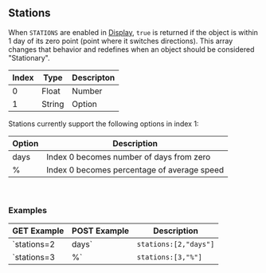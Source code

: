 ## Stations

When `STATIONS` are enabled in [Display](/astrologico/param_display.html), `true` is returned if the object is within 1 day of its zero point (point where it switches directions). This array changes that behavior and redefines when an object should be considered "Stationary".

| Index | Type | Descripton |
|---|---|---|
| 0 | Float | Number |
| 1 | String | Option |

Stations currently support the following options in index 1:

| Option | Description |
|---|---|
| days | Index 0 becomes number of days from zero |
| % | Index 0 becomes percentage of average speed |

<br>

### Examples

|GET Example|POST Example|Description|
|---|---|---|
|`stations=2|days`|`stations:[2,"days"]`| Consider an object "stationary" if within 2 days of its zero point |
|`stations=3|%`|`stations:[3,"%"]`| Consider an object "stationary" if its speed is below 3% of its absolute average speed that year |

<br><br><br>